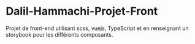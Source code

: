 # Dalil-Hammachi-Projet-Front
Projet de front-end utilisant scss, vuejs, TypeScript et en renseignant un storybook pour les différents composants.
